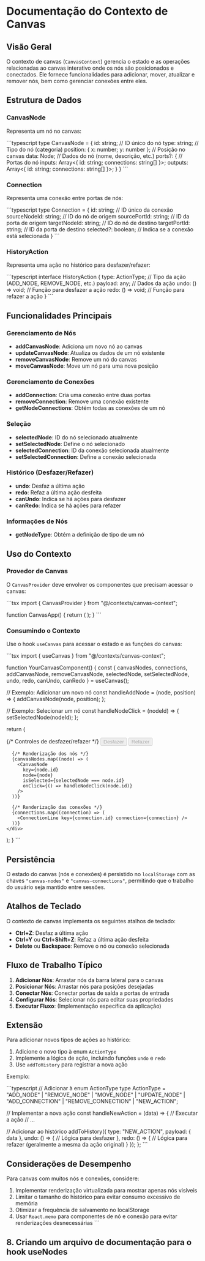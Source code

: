 # Documentação do Contexto de Canvas

## Visão Geral

O contexto de canvas (`CanvasContext`) gerencia o estado e as operações relacionadas ao canvas interativo onde os nós são posicionados e conectados. Ele fornece funcionalidades para adicionar, mover, atualizar e remover nós, bem como gerenciar conexões entre eles.

## Estrutura de Dados

### CanvasNode

Representa um nó no canvas:

\`\`\`typescript
type CanvasNode = {
  id: string;                // ID único do nó
  type: string;              // Tipo do nó (categoria)
  position: { x: number; y: number }; // Posição no canvas
  data: Node;                // Dados do nó (nome, descrição, etc.)
  ports?: {                  // Portas do nó
    inputs: Array<{ id: string; connections: string[] }>;
    outputs: Array<{ id: string; connections: string[] }>;
  }
}
\`\`\`

### Connection

Representa uma conexão entre portas de nós:

\`\`\`typescript
type Connection = {
  id: string;                // ID único da conexão
  sourceNodeId: string;      // ID do nó de origem
  sourcePortId: string;      // ID da porta de origem
  targetNodeId: string;      // ID do nó de destino
  targetPortId: string;      // ID da porta de destino
  selected?: boolean;        // Indica se a conexão está selecionada
}
\`\`\`

### HistoryAction

Representa uma ação no histórico para desfazer/refazer:

\`\`\`typescript
interface HistoryAction {
  type: ActionType;          // Tipo da ação (ADD_NODE, REMOVE_NODE, etc.)
  payload: any;              // Dados da ação
  undo: () => void;          // Função para desfazer a ação
  redo: () => void;          // Função para refazer a ação
}
\`\`\`

## Funcionalidades Principais

### Gerenciamento de Nós

- **addCanvasNode**: Adiciona um novo nó ao canvas
- **updateCanvasNode**: Atualiza os dados de um nó existente
- **removeCanvasNode**: Remove um nó do canvas
- **moveCanvasNode**: Move um nó para uma nova posição

### Gerenciamento de Conexões

- **addConnection**: Cria uma conexão entre duas portas
- **removeConnection**: Remove uma conexão existente
- **getNodeConnections**: Obtém todas as conexões de um nó

### Seleção

- **selectedNode**: ID do nó selecionado atualmente
- **setSelectedNode**: Define o nó selecionado
- **selectedConnection**: ID da conexão selecionada atualmente
- **setSelectedConnection**: Define a conexão selecionada

### Histórico (Desfazer/Refazer)

- **undo**: Desfaz a última ação
- **redo**: Refaz a última ação desfeita
- **canUndo**: Indica se há ações para desfazer
- **canRedo**: Indica se há ações para refazer

### Informações de Nós

- **getNodeType**: Obtém a definição de tipo de um nó

## Uso do Contexto

### Provedor de Canvas

O `CanvasProvider` deve envolver os componentes que precisam acessar o canvas:

\`\`\`tsx
import { CanvasProvider } from "@/contexts/canvas-context";

function CanvasApp() {
  return (
    <CanvasProvider>
      <YourCanvasComponent />
    </CanvasProvider>
  );
}
\`\`\`

### Consumindo o Contexto

Use o hook `useCanvas` para acessar o estado e as funções do canvas:

\`\`\`tsx
import { useCanvas } from "@/contexts/canvas-context";

function YourCanvasComponent() {
  const { 
    canvasNodes, 
    connections, 
    addCanvasNode, 
    removeCanvasNode,
    selectedNode,
    setSelectedNode,
    undo,
    redo,
    canUndo,
    canRedo
  } = useCanvas();
  
  // Exemplo: Adicionar um novo nó
  const handleAddNode = (node, position) => {
    addCanvasNode(node, position);
  };
  
  // Exemplo: Selecionar um nó
  const handleNodeClick = (nodeId) => {
    setSelectedNode(nodeId);
  };
  
  return (
    <div>
      {/* Controles de desfazer/refazer */}
      <button onClick={undo} disabled={!canUndo}>Desfazer</button>
      <button onClick={redo} disabled={!canRedo}>Refazer</button>
      
      {/* Renderização dos nós */}
      {canvasNodes.map((node) => (
        <CanvasNode 
          key={node.id} 
          node={node} 
          isSelected={selectedNode === node.id}
          onClick={() => handleNodeClick(node.id)}
        />
      ))}
      
      {/* Renderização das conexões */}
      {connections.map((connection) => (
        <ConnectionLine key={connection.id} connection={connection} />
      ))}
    </div>
  );
}
\`\`\`

## Persistência

O estado do canvas (nós e conexões) é persistido no `localStorage` com as chaves `"canvas-nodes"` e `"canvas-connections"`, permitindo que o trabalho do usuário seja mantido entre sessões.

## Atalhos de Teclado

O contexto de canvas implementa os seguintes atalhos de teclado:

- **Ctrl+Z**: Desfaz a última ação
- **Ctrl+Y** ou **Ctrl+Shift+Z**: Refaz a última ação desfeita
- **Delete** ou **Backspace**: Remove o nó ou conexão selecionada

## Fluxo de Trabalho Típico

1. **Adicionar Nós**: Arrastar nós da barra lateral para o canvas
2. **Posicionar Nós**: Arrastar nós para posições desejadas
3. **Conectar Nós**: Conectar portas de saída a portas de entrada
4. **Configurar Nós**: Selecionar nós para editar suas propriedades
5. **Executar Fluxo**: (Implementação específica da aplicação)

## Extensão

Para adicionar novos tipos de ações ao histórico:

1. Adicione o novo tipo à enum `ActionType`
2. Implemente a lógica de ação, incluindo funções `undo` e `redo`
3. Use `addToHistory` para registrar a nova ação

Exemplo:

\`\`\`typescript
// Adicionar à enum ActionType
type ActionType = "ADD_NODE" | "REMOVE_NODE" | "MOVE_NODE" | "UPDATE_NODE" | "ADD_CONNECTION" | "REMOVE_CONNECTION" | "NEW_ACTION";

// Implementar a nova ação
const handleNewAction = (data) => {
  // Executar a ação
  // ...
  
  // Adicionar ao histórico
  addToHistory({
    type: "NEW_ACTION",
    payload: { data },
    undo: () => {
      // Lógica para desfazer
    },
    redo: () => {
      // Lógica para refazer (geralmente a mesma da ação original)
    }
  });
};
\`\`\`

## Considerações de Desempenho

Para canvas com muitos nós e conexões, considere:

1. Implementar renderização virtualizada para mostrar apenas nós visíveis
2. Limitar o tamanho do histórico para evitar consumo excessivo de memória
3. Otimizar a frequência de salvamento no localStorage
4. Usar `React.memo` para componentes de nó e conexão para evitar renderizações desnecessárias
\`\`\`

## 8. Criando um arquivo de documentação para o hook useNodes
